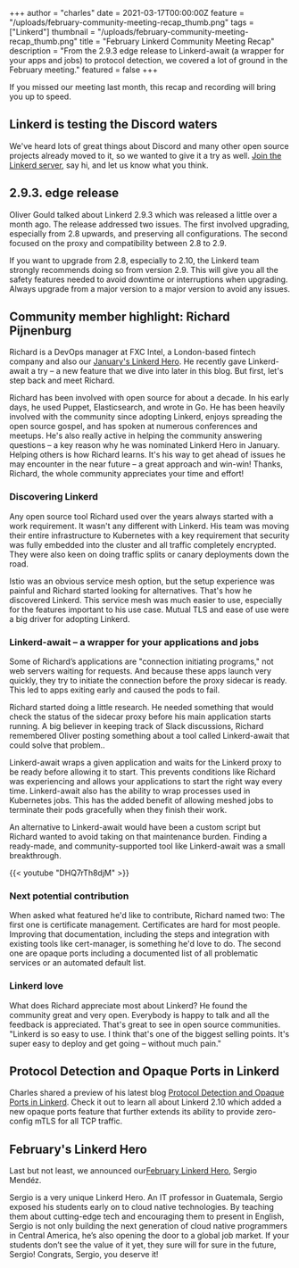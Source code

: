 +++
author = "charles"
date = 2021-03-17T00:00:00Z
feature = "/uploads/february-community-meeting-recap_thumb.png"
tags = ["Linkerd"]
thumbnail = "/uploads/february-community-meeting-recap_thumb.png"
title = "February Linkerd Community Meeting Recap"
description = "From the 2.9.3 edge release to Linkerd-await (a wrapper for your apps and jobs) to protocol detection, we covered a lot of ground in the February meeting."
featured = false
+++

If you missed our meeting last month, this recap and recording will bring you up to speed.

## Linkerd is testing the Discord waters

We've heard lots of great things about Discord and many other open source projects already moved to it, so we wanted to give it a try as well. [Join the Linkerd server](https://discord.com/invite/bE4sJBad), say hi, and let us know what you think.

## 2.9.3. edge release

Oliver Gould talked about Linkerd 2.9.3 which was released a little over a month ago. The release addressed two issues. The first involved upgrading, especially from 2.8 upwards, and preserving all configurations. The second focused on the proxy and compatibility between 2.8 to 2.9.  

If you want to upgrade from 2.8, especially to 2.10, the Linkerd team strongly recommends doing so from version 2.9. This will give you all the safety features needed to avoid downtime or interruptions when upgrading. Always upgrade from a major version to a major version to avoid any issues.

## Community member highlight: Richard Pijnenburg

Richard is a DevOps manager at FXC Intel, a London-based fintech company and also our [January's Linkerd Hero](https://linkerd.io/community/heroes/). He recently gave Linkerd-await a try – a new feature that we dive into later in this blog. But first, let's step back and meet Richard.

Richard has been involved with open source for about a decade. In his early days, he used Puppet, Elasticsearch, and wrote in Go. He has been heavily involved with the community since adopting Linkerd, enjoys spreading the open source gospel, and has spoken at numerous conferences and meetups. He's also really active in helping the community answering questions – a key reason why he was nominated Linkerd Hero in January. Helping others is how Richard learns. It's his way to get ahead of issues he may encounter in the near future – a great approach and win-win! Thanks, Richard, the whole community appreciates your time and effort!

### Discovering Linkerd

Any open source tool Richard used over the years always started with a work requirement. It wasn't any different with Linkerd. His team was moving their entire infrastructure to Kubernetes with a key requirement that security was fully embedded into the cluster and all traffic completely encrypted. They were also keen on doing traffic splits or canary deployments down the road.

Istio was an obvious service mesh option, but the setup experience was painful and Richard started looking for alternatives. That's how he discovered Linkerd. This service mesh was much easier to use, especially for the features important to his use case.  Mutual TLS and ease of use were a big driver for adopting Linkerd.

### Linkerd-await – a wrapper for your applications and jobs

Some of Richard’s applications are "connection initiating programs," not web servers waiting for requests. And because these apps launch very quickly, they try to initiate the connection before the proxy sidecar is ready. This led to apps exiting early and caused the pods to fail.

Richard started doing a little research. He needed something that would check the status of the sidecar proxy before his main application starts running. A big believer in keeping track of Slack discussions, Richard remembered Oliver posting something about a tool called Linkerd-await that could solve that problem..

Linkerd-await wraps a given application and waits for the Linkerd proxy to be ready before allowing it to start. This prevents conditions like Richard was experiencing and allows your applications to start the right way every time. Linkerd-await also has the ability to wrap processes used in Kubernetes jobs. This has the added benefit of allowing meshed jobs to terminate their pods gracefully when they finish their work.

An alternative to Linkerd-await would have been a custom script but Richard wanted to avoid taking on that maintenance burden. Finding a ready-made, and community-supported tool like Linkerd-await was a small breakthrough.

{{< youtube "DHQ7rTh8djM" >}}

### Next potential contribution

When asked what featured he'd like to contribute, Richard named two: The first one is certificate management. Certificates are hard for most people. Improving that documentation, including the steps and integration with existing tools like cert-manager, is something he'd love to do.  The second one are opaque ports including a documented list of all problematic services or an automated default list.

### Linkerd love

What does Richard appreciate most about Linkerd? He found the community great and very open. Everybody is happy to talk and all the feedback is appreciated. That's great to see in open source communities. "Linkerd is so easy to use. I think that's one of the biggest selling points. It's super easy to deploy and get going – without much pain."

## Protocol Detection and Opaque Ports in Linkerd

Charles shared a preview of his latest blog [Protocol Detection and Opaque Ports in Linkerd](https://linkerd.io/2021/02/23/protocol-detection-and-opaque-ports-in-linkerd/). Check it out to learn all about Linkerd 2.10 which added a new opaque ports feature that further extends its ability to provide zero-config mTLS for all TCP traffic.

## February's Linkerd Hero

Last but not least, we announced our[February Linkerd Hero](https://linkerd.io/community/heroes/), Sergio Mendéz.

Sergio is a very unique Linkerd Hero. An IT professor in Guatemala, Sergio exposed his students early on to cloud native technologies. By teaching them about cutting-edge tech and encouraging them to present in English, Sergio is not only building the next generation of cloud native programmers in Central America, he’s also opening the door to a global job market. If your students don’t see the value of it yet, they sure will for sure in the future, Sergio! Congrats, Sergio, you deserve it!
